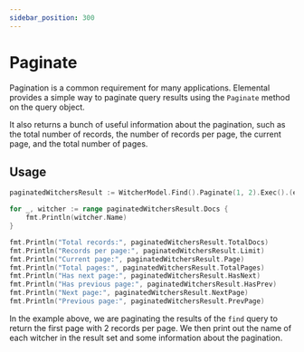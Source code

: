 ```yaml
---
sidebar_position: 300
---
```


# Paginate

Pagination is a common requirement for many applications. Elemental provides a simple way to paginate query results using the `Paginate` method on the query object.

It also returns a bunch of useful information about the pagination, such as the total number of records, the number of records per page, the current page, and the total number of pages.

## Usage

```go
paginatedWitchersResult := WitcherModel.Find().Paginate(1, 2).Exec().(elemental.PaginateResult[Witcher])

for _, witcher := range paginatedWitchersResult.Docs {
    fmt.Println(witcher.Name)
}

fmt.Println("Total records:", paginatedWitchersResult.TotalDocs)
fmt.Println("Records per page:", paginatedWitchersResult.Limit)
fmt.Println("Current page:", paginatedWitchersResult.Page)
fmt.Println("Total pages:", paginatedWitchersResult.TotalPages)
fmt.Println("Has next page:", paginatedWitchersResult.HasNext)
fmt.Println("Has previous page:", paginatedWitchersResult.HasPrev)
fmt.Println("Next page:", paginatedWitchersResult.NextPage)
fmt.Println("Previous page:", paginatedWitchersResult.PrevPage)
```

In the example above, we are paginating the results of the `find` query to return the first page with 2 records per page. We then print out the name of each witcher in the result set and some information about the pagination.
